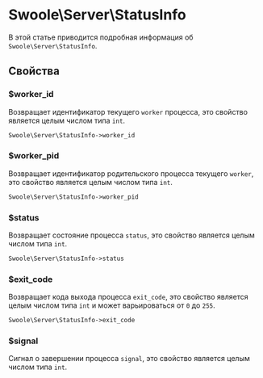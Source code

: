 # Swoole\Server\StatusInfo

В этой статье приводится подробная информация об `Swoole\Server\StatusInfo`.

## Свойства


### $worker_id
Возвращает идентификатор текущего `worker` процесса, это свойство является целым числом типа `int`.

```php
Swoole\Server\StatusInfo->worker_id
```


### $worker_pid
Возвращает идентификатор родительского процесса текущего `worker`, это свойство является целым числом типа `int`.

```php
Swoole\Server\StatusInfo->worker_pid
```


### $status
Возвращает состояние процесса `status`, это свойство является целым числом типа `int`.

```php
Swoole\Server\StatusInfo->status
```


### $exit_code
Возвращает кода выхода процесса `exit_code`, это свойство является целым числом типа `int` и может варьироваться от `0` до `255`.

```php
Swoole\Server\StatusInfo->exit_code
```

### $signal
Сигнал о завершении процесса `signal`, это свойство является целым числом типа `int`.
